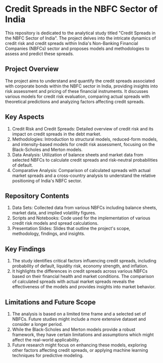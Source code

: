 # Credit Spreads in the NBFC Sector of India
This repository is dedicated to the analytical study titled "Credit Spreads in the NBFC Sector of India". The project delves into the intricate dynamics of credit risk and credit spreads within India's Non-Banking Financial Companies (NBFCs) sector and proposes models and methodologies to assess and predict these spreads.

## Project Overview
The project aims to understand and quantify the credit spreads associated with corporate bonds within the NBFC sector in India, providing insights into risk assessment and pricing of these financial instruments. It discusses various models for credit risk evaluation, comparing actual spreads with theoretical predictions and analyzing factors affecting credit spreads.

## Key Aspects
1. Credit Risk and Credit Spreads: Detailed overview of credit risk and its impact on credit spreads in the debt market.
2. Methodologies: Introduction to structural models, reduced-form models, and intensity-based models for credit risk assessment, focusing on the Black-Scholes and Merton models.
3. Data Analysis: Utilization of balance sheets and market data from selected NBFCs to calculate credit spreads and risk-neutral probabilities of default.
4. Comparative Analysis: Comparison of calculated spreads with actual market spreads and a cross-country analysis to understand the relative positioning of India's NBFC sector.

## Repository Contents
1. Data Sets: Collected data from various NBFCs including balance sheets, market data, and implied volatility figures.
2. Scripts and Notebooks: Code used for the implementation of various credit risk models and spread calculations.
3. Presentation Slides: Slides that outline the project's scope, methodology, findings, and insights.

## Key Findings
1. The study identifies critical factors influencing credit spreads, including probability of default, liquidity risk, economy strength, and inflation.
2. It highlights the differences in credit spreads across various NBFCs based on their financial health and market conditions.
The comparison of calculated spreads with actual market spreads reveals the effectiveness of the models and provides insights into market behavior.

## Limitations and Future Scope
1. The analysis is based on a limited time frame and a selected set of NBFCs. Future studies might include a more extensive dataset and consider a longer period.
2. While the Black-Scholes and Merton models provide a robust framework, they have certain limitations and assumptions which might affect the real-world applicability.
3. Future research might focus on enhancing these models, exploring other factors affecting credit spreads, or applying machine learning techniques for predictive modeling.